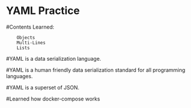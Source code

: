 # YAML Practice
#Contents Learned:

        Objects
        Multi-Lines
        Lists
#YAML is a data serialization language.

#YAML is a human friendly data serialization standard for all programming languages.

#YAML is a superset of JSON.

#Learned how docker-compose works
